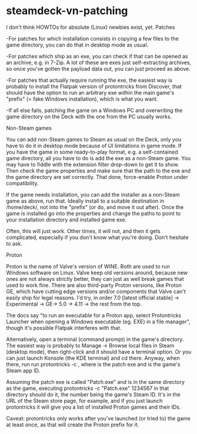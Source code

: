 # steamdeck-vn-patching



I don't think HOWTOs for absolute (Linux) newbies exist, yet.
Patches

  -For patches for which installation consists in copying a few files to the game directory, you can do that in desktop mode as usual.

  -For patches which ship as an exe, you can check if that can be opened as an archive, e.g. in 7-Zip. A lot of these are exes just self-extracting archives, so once you've gotten the payload data out, you can just proceed as above.

  -For patches that actually require running the exe, the easiest way is probably to install the Flatpak version of protontricks from Discover, that should have the option to run an arbitrary exe within the main game's "prefix" (= fake Windows installation), which is what you want.

  -If all else fails, patching the game on a Windows PC and overwriting the game directory on the Deck with the one from the PC usually works.

Non-Steam games

You can add non-Steam games to Steam as usual on the Deck, only you have to do it in desktop mode because of UI limitations in game mode. If you have the game in some ready-to-play format, e.g. a self-contained game directory, all you have to do is add the exe as a non-Steam game. You may have to fiddle with the extension filter drop-down to get it to show. Then check the game properties and make sure that the path to the exe and the game directory are set correctly. That done, force-enable Proton under compatibility.

If the game needs installation, you can add the installer as a non-Steam game as above, run that. Ideally install to a suitable destination in /home/deck/, not into the "prefix" (or do, and move it out after). Once the game is installed go into the properties and change the paths to point to your installation directory and installed game exe.

 

Often, this will just work. Other times, it will not, and then it gets complicated, especially if you don't know what you're doing. Don't hesitate to ask.

Proton

Proton is the name of Valve's version of WINE. Both are used to run Windows software on Linux. Valve keep old versions around, because new ones are not always strictly better, they can just as well break games that used to work fine. There are also third-party Proton versions, like Proton GE, which have cutting edge versions and/or components that Valve can't easily ship for legal reasons. I'd try, in order 7.0 [latest official stable] → Experimental → GE→ 5.0 → 4.11 → the rest from the top.

 The docs say "to run an executable for a Proton app, select Protontricks Launcher when opening a Windows executable (eg. EXE) in a file manager", though it's possible Flatpak interferes with that.

Alternatively, open a terminal (command prompt) in the game's directory. The easiest way is probably to Manage → Browse local files in Steam (desktop mode), then right-click and it should have a terminal option. Or you can just launch Konsole (the KDE terminal) and cd there. Anyway, when there, run run protontricks -c <COMMAND> <APPID>, where <COMMAND> is the patch exe and <APPID> is the game's Steam app ID. 



Assuming the patch exe is called "Patch.exe" and is in the same directory as the game, executing protontricks -c "Patch.exe" 1234567 in that directory should do it, the number being the game's Steam ID. It's in the URL of the Steam store page, for example, and if you just launch protontricks it will give you a list of installed Proton games and their IDs.

Caveat: protontricks only works after you've launched (or tried to) the game at least once, as that will create the Proton prefix for it.
